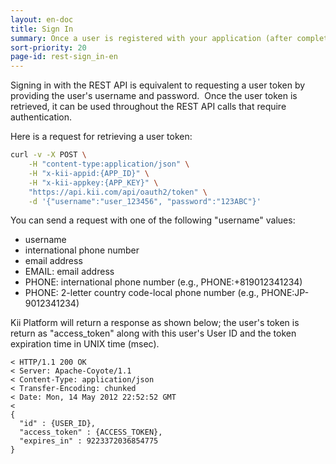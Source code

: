 ```yaml
---
layout: en-doc
title: Sign In
summary: Once a user is registered with your application (after completing the user verification process when required), the user can sign in with their username, phone number, or email address.
sort-priority: 20
page-id: rest-sign_in-en
---
```

Signing in with the REST API is equivalent to requesting a user token by providing the user's username and password. &nbsp;Once the user token is retrieved, it can be used throughout the REST API calls that require authentication.

Here is a request for retrieving a user token:

```sh
curl -v -X POST \
    -H "content-type:application/json" \
    -H "x-kii-appid:{APP_ID}" \
    -H "x-kii-appkey:{APP_KEY}" \
    "https://api.kii.com/api/oauth2/token" \
    -d '{"username":"user_123456", "password":"123ABC"}'
```

You can send a request with one of the following "username" values:

* username
* international phone number
* email address
* EMAIL: email address
* PHONE: international phone number (e.g., PHONE:+819012341234)
* PHONE: 2-letter country code-local phone number (e.g., PHONE:JP-9012341234)

Kii Platform will return a response as shown below; the user's token is return as "access\_token" along with this user's User ID and the token expiration time in UNIX time (msec).

```
< HTTP/1.1 200 OK
< Server: Apache-Coyote/1.1
< Content-Type: application/json
< Transfer-Encoding: chunked
< Date: Mon, 14 May 2012 22:52:52 GMT
<
{
  "id" : {USER_ID},
  "access_token" : {ACCESS_TOKEN},
  "expires_in" : 9223372036854775
}
```
